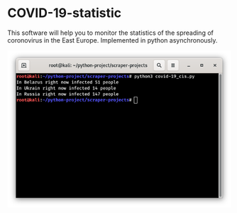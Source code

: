 # COVID-19-statistic
This software will help you to monitor the statistics of the spreading of coronovirus in the East Europe. Implemented in python asynchronously. 

![Screenshot](scrshot.png)
